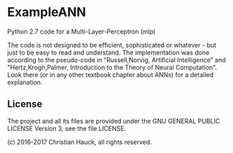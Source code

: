 # ExampleANN

Python 2.7 code for a Multi-Layer-Perceptron (mlp)

The code is not designed to be efficient, sophisticated or whatever - but just to be easy to read and understand. The implementation was done according to the pseudo-code in "Russell,Norvig, Artificial Intelligence" and "Hertz,Krogh,Palmer, Introduction to the Theory of Neural Computation". Look there (or in any other textbook chapter about ANNs) for a detailed explanation.


## License

The project and all its files are provided under the GNU GENERAL PUBLIC LICENSE Version 3, see the file LICENSE.

(c) 2016-2017 Christian Hauck, all rights reserved.


